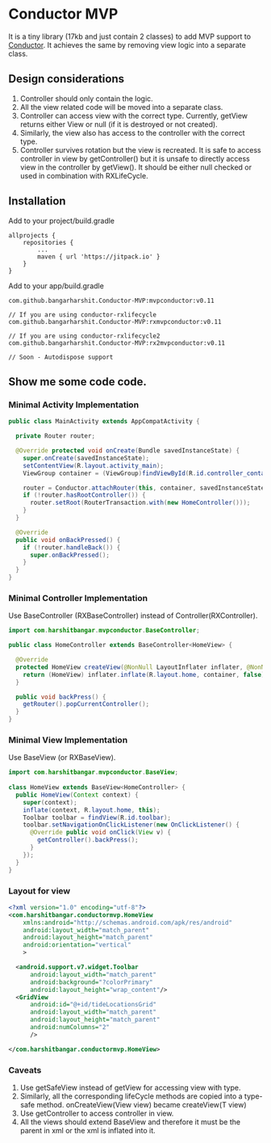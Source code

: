 # Conductor MVP
It is a tiny library (17kb  and just contain 2 classes) to add MVP support to [Conductor](https://github.com/bluelinelabs/Conductor). 
It achieves the same by removing view logic into a separate class.

## Design considerations
1. Controller should only contain the logic.
2. All the view related code will be moved into a separate class.
3. Controller can access view with the correct type. Currently, getView returns either View or null (if it is destroyed or not created).
4. Similarly, the view also has access to the controller with the correct type.
5. Controller survives rotation but the view is recreated. It is safe to access controller in view by getController() 
but it is unsafe to directly access view in the controller by getView(). It should be either null checked or used in combination with RXLifeCycle.


## Installation

Add to your project/build.gradle
``` 
allprojects {
    repositories {
        ...
        maven { url 'https://jitpack.io' }
    }
}
```

Add to your app/build.gradle
```
com.github.bangarharshit.Conductor-MVP:mvpconductor:v0.11

// If you are using conductor-rxlifecycle
com.github.bangarharshit.Conductor-MVP:rxmvpconductor:v0.11

// If you are using conductor-rxlifecycle2
com.github.bangarharshit.Conductor-MVP:rx2mvpconductor:v0.11

// Soon - Autodispose support
```

## Show me some code code.

### Minimal Activity Implementation
```java
public class MainActivity extends AppCompatActivity {

  private Router router;

  @Override protected void onCreate(Bundle savedInstanceState) {
    super.onCreate(savedInstanceState);
    setContentView(R.layout.activity_main);
    ViewGroup container = (ViewGroup)findViewById(R.id.controller_container);

    router = Conductor.attachRouter(this, container, savedInstanceState);
    if (!router.hasRootController()) {
      router.setRoot(RouterTransaction.with(new HomeController()));
    }
  }

  @Override
  public void onBackPressed() {
    if (!router.handleBack()) {
      super.onBackPressed();
    }
  }
}
```

### Minimal Controller Implementation
Use BaseController (RXBaseController) instead of Controller(RXController).
```java
import com.harshitbangar.mvpconductor.BaseController;

public class HomeController extends BaseController<HomeView> {

  @Override
  protected HomeView createView(@NonNull LayoutInflater inflater, @NonNull ViewGroup container) {
    return (HomeView) inflater.inflate(R.layout.home, container, false);
  }

  public void backPress() {
    getRouter().popCurrentController();
  }
}
```

### Minimal View Implementation
Use BaseView (or RXBaseView).
```java
import com.harshitbangar.mvpconductor.BaseView;
    
class HomeView extends BaseView<HomeController> {
  public HomeView(Context context) {
    super(context);
    inflate(context, R.layout.home, this);
    Toolbar toolbar = findView(R.id.toolbar);
    toolbar.setNavigationOnClickListener(new OnClickListener() {
      @Override public void onClick(View v) {
        getController().backPress();
      }
    });
  }
}
```

### Layout for view
```xml
<?xml version="1.0" encoding="utf-8"?>
<com.harshitbangar.conductormvp.HomeView
    xmlns:android="http://schemas.android.com/apk/res/android"
    android:layout_width="match_parent"
    android:layout_height="match_parent"
    android:orientation="vertical"
    >

  <android.support.v7.widget.Toolbar
      android:layout_width="match_parent"
      android:background="?colorPrimary"
      android:layout_height="wrap_content"/>
  <GridView
      android:id="@+id/tideLocationsGrid"
      android:layout_width="match_parent"
      android:layout_height="match_parent"
      android:numColumns="2"
      />

</com.harshitbangar.conductormvp.HomeView>
```

### Caveats
1. Use getSafeView instead of getView for accessing view with type.
2. Similarly, all the corresponding lifeCycle methods are copied into a type-safe method. onCreateView(View view) became createView(T view)
3. Use getController to access controller in view.
4. All the views should extend BaseView and therefore it must be the parent in xml or the xml is inflated into it.
